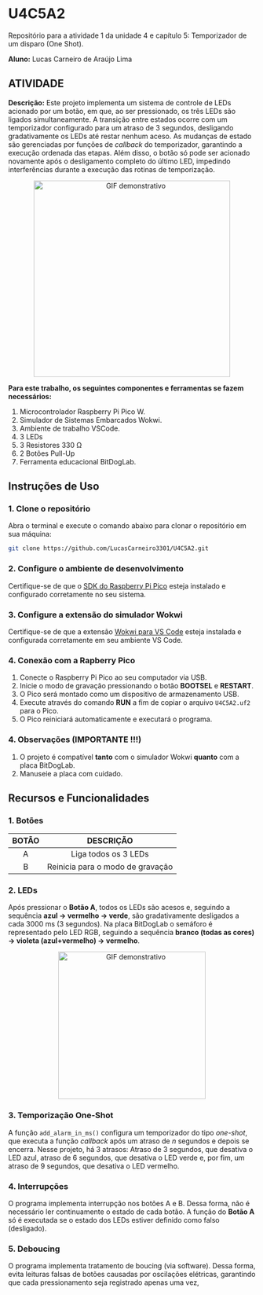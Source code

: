 # U4C5A2
Repositório para a atividade 1 da unidade 4 e capítulo 5: Temporizador de um disparo (One Shot).

__Aluno:__
Lucas Carneiro de Araújo Lima

## ATIVIDADE 
__Descrição:__
Este projeto implementa um sistema de controle de LEDs acionado por um botão, em que, ao ser pressionado, os três LEDs são ligados simultaneamente. A transição entre estados ocorre com um temporizador configurado para um atraso de 3 segundos, desligando gradativamente os LEDs até restar nenhum aceso. As mudanças de estado são gerenciadas por funções de _callback_ do temporizador, garantindo a execução ordenada das etapas. Além disso, o botão só pode ser acionado novamente após o desligamento completo do último LED, impedindo interferências durante a execução das rotinas de temporização.

<div align="center">
  <img src="https://github.com/user-attachments/assets/0563440f-43cf-45f0-8e8a-a38dd1ae435a" alt="GIF demonstrativo" width="400"/>
</div>

__Para este trabalho, os seguintes componentes e ferramentas se fazem necessários:__
1) Microcontrolador Raspberry Pi Pico W.
2) Simulador de Sistemas Embarcados Wokwi.
3) Ambiente de trabalho VSCode.
4) 3 LEDs
5) 3 Resistores 330 Ω
6) 2 Botões Pull-Up
7) Ferramenta educacional BitDogLab.

## Instruções de Uso

### 1. Clone o repositório
Abra o terminal e execute o comando abaixo para clonar o repositório em sua máquina:
```bash
git clone https://github.com/LucasCarneiro3301/U4C5A2.git
```

### 2. Configure o ambiente de desenvolvimento
Certifique-se de que o [SDK do Raspberry Pi Pico](https://github.com/raspberrypi/pico-sdk) esteja instalado e configurado corretamente no seu sistema.

### 3. Configure a extensão do simulador Wokwi
Certifique-se de que a extensão [Wokwi para VS Code](https://docs.wokwi.com/pt-BR/vscode/getting-started) esteja instalada e configurada corretamente em seu ambiente VS Code.

### 4. Conexão com a Rapberry Pico
1. Conecte o Raspberry Pi Pico ao seu computador via USB.
2. Inicie o modo de gravação pressionando o botão **BOOTSEL** e **RESTART**.
3. O Pico será montado como um dispositivo de armazenamento USB.
4. Execute através do comando **RUN** a fim de copiar o arquivo `U4C5A2.uf2` para o Pico.
5. O Pico reiniciará automaticamente e executará o programa.

### 4. Observações (IMPORTANTE !!!)
1. O projeto é compatível **tanto** com o simulador Wokwi **quanto** com a placa BitDogLab.
2. Manuseie a placa com cuidado.

## Recursos e Funcionalidades

### 1. Botões

| BOTÃO                            | DESCRIÇÃO                                     | 
|:----------------------------------:|:---------------------------------------------:|
| A                                  | Liga todos os 3 LEDs                   | 
| B                                  | Reinicia para o modo de gravação              | 

### 2. LEDs

Após pressionar o **Botão A**, todos os LEDs são acesos e, seguindo a sequência **azul → vermelho → verde**, são gradativamente desligados a cada 3000 ms (3 segundos). Na placa BitDogLab o semáforo é representado pelo LED RGB, seguindo a sequência **branco (todas as cores) → violeta (azul+vermelho) → vermelho**.

<div align="center">
  <img src="https://github.com/user-attachments/assets/dc17d18b-5b38-4ad1-9805-47e0d5b5b13d" alt="GIF demonstrativo" width="300"/>
</div>

### 3. Temporização One-Shot

A função `add_alarm_in_ms()` configura um temporizador do tipo _one-shot_, que executa a função _callback_ após um atraso de _n_ segundos e depois se encerra. Nesse projeto, há 3 atrasos: Atraso de 3 segundos, que desativa o LED azul, atraso de 6 segundos, que desativa o LED verde e, por fim, um atraso de 9 segundos, que desativa o LED vermelho.

### 4. Interrupções

O programa implementa interrupção nos botões A e B. Dessa forma, não é necessário ler continuamente o estado de cada botão. A função do **Botão A** só é executada se o estado dos LEDs estiver definido como falso (desligado).

### 5. Deboucing

O programa implementa tratamento de boucing (via software). Dessa forma, evita leituras falsas de botões causadas por oscilações elétricas, garantindo que cada pressionamento seja registrado apenas uma vez,









